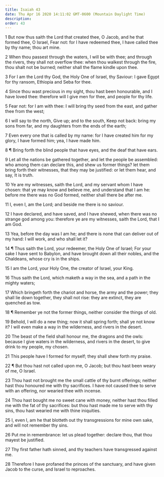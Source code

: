 ```yaml
---
title: Isaiah 43
date: Thu Apr 16 2020 14:11:02 GMT-0600 (Mountain Daylight Time)
description: 
order: 43
---
```


<p>
  1 But now thus saith the Lord that created thee, O Jacob, and he that formed
  thee, O Israel, Fear not: for I have redeemed thee, I have called thee by thy
  name; thou art mine.
</p>
<p>
  2 When thou passest through the waters, I will be with thee; and through the
  rivers, they shall not overflow thee: when thou walkest through the fire, thou
  shalt not be burned; neither shall the flame kindle upon thee.
</p>
<p>
  3 For I am the Lord thy God, the Holy One of Israel, thy Saviour: I gave Egypt
  for thy ransom, Ethiopia and Seba for thee.
</p>
<p>
  4 Since thou wast precious in my sight, thou hast been honourable, and I have
  loved thee: therefore will I give men for thee, and people for thy life.
</p>
<p>
  5 Fear not: for I am with thee: I will bring thy seed from the east, and
  gather thee from the west;
</p>
<p>
  6 I will say to the north, Give up; and to the south, Keep not back: bring my
  sons from far, and my daughters from the ends of the earth;
</p>
<p>
  7 Even every one that is called by my name: for I have created him for my
  glory, I have formed him; yea, I have made him.
</p>
<p>
  8 &#xB6; Bring forth the blind people that have eyes, and the deaf that have
  ears.
</p>
<p>
  9 Let all the nations be gathered together, and let the people be assembled:
  who among them can declare this, and shew us former things? let them bring
  forth their witnesses, that they may be justified: or let them hear, and say,
  It is truth.
</p>
<p>
  10 Ye are my witnesses, saith the Lord, and my servant whom I have chosen:
  that ye may know and believe me, and understand that I am he: before me there
  was no God formed, neither shall there be after me.
</p>
<p>11 I, even I, am the Lord; and beside me there is no saviour.</p>
<p>
  12 I have declared, and have saved, and I have shewed, when there was no
  strange god among you: therefore ye are my witnesses, saith the Lord, that I
  am God.
</p>
<p>
  13 Yea, before the day was I am he; and there is none that can deliver out of
  my hand: I will work, and who shall let it?
</p>
<p>
  14 &#xB6; Thus saith the Lord, your redeemer, the Holy One of Israel; For your
  sake I have sent to Babylon, and have brought down all their nobles, and the
  Chaldeans, whose cry is in the ships.
</p>
<p>15 I am the Lord, your Holy One, the creator of Israel, your King.</p>
<p>
  16 Thus saith the Lord, which maketh a way in the sea, and a path in the
  mighty waters;
</p>
<p>
  17 Which bringeth forth the chariot and horse, the army and the power; they
  shall lie down together, they shall not rise: they are extinct, they are
  quenched as tow.
</p>
<p>
  18 &#xB6; Remember ye not the former things, neither consider the things of
  old.
</p>
<p>
  19 Behold, I will do a new thing; now it shall spring forth; shall ye not know
  it? I will even make a way in the wilderness, and rivers in the desert.
</p>
<p>
  20 The beast of the field shall honour me, the dragons and the owls: because I
  give waters in the wilderness, and rivers in the desert, to give drink to my
  people, my chosen.
</p>
<p>21 This people have I formed for myself; they shall shew forth my praise.</p>
<p>
  22 &#xB6; But thou hast not called upon me, O Jacob; but thou hast been weary
  of me, O Israel.
</p>
<p>
  23 Thou hast not brought me the small cattle of thy burnt offerings; neither
  hast thou honoured me with thy sacrifices. I have not caused thee to serve
  with an offering, nor wearied thee with incense.
</p>
<p>
  24 Thou hast bought me no sweet cane with money, neither hast thou filled me
  with the fat of thy sacrifices: but thou hast made me to serve with thy sins,
  thou hast wearied me with thine iniquities.
</p>
<p>
  25 I, even I, am he that blotteth out thy transgressions for mine own sake,
  and will not remember thy sins.
</p>
<p>
  26 Put me in remembrance: let us plead together: declare thou, that thou
  mayest be justified.
</p>
<p>
  27 Thy first father hath sinned, and thy teachers have transgressed against
  me.
</p>
<p>
  28 Therefore I have profaned the princes of the sanctuary, and have given
  Jacob to the curse, and Israel to reproaches.
</p>
